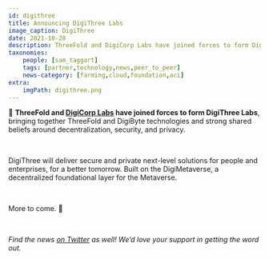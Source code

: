 ```yaml
---
id: digithree
title: Announcing DigiThree Labs
image_caption: DigiThree
date: 2021-10-28
description: ThreeFold and DigiCorp Labs have joined forces to form DigiThree Labs, bringing together the ThreeFold and DigiByte technologies!
taxonomies:
    people: [sam_taggart]
    tags: [partner,technology,news,peer_to_peer]
    news-category: [farming,cloud,foundation,aci]
extra:
    imgPath: digithree.png
---
```


🚨 **ThreeFold and [DigiCorp Labs](https://digicorplabs.com) have joined forces to form DigiThree Labs**, bringing together ThreeFold and DigiByte technologies and strong shared beliefs around decentralization, security, and privacy.

<br/>

DigiThree will deliver secure and private next-level solutions for people and enterprises, for a better tomorrow. Built on the DigiMetaverse, a decentralized foundational layer for the Metaverse.

<br/>

More to come. 👀

<br/>

*Find the news [on Twitter](https://twitter.com/threefold_io/status/1453759609911619591) as well! We’d love your support in getting the word out.*